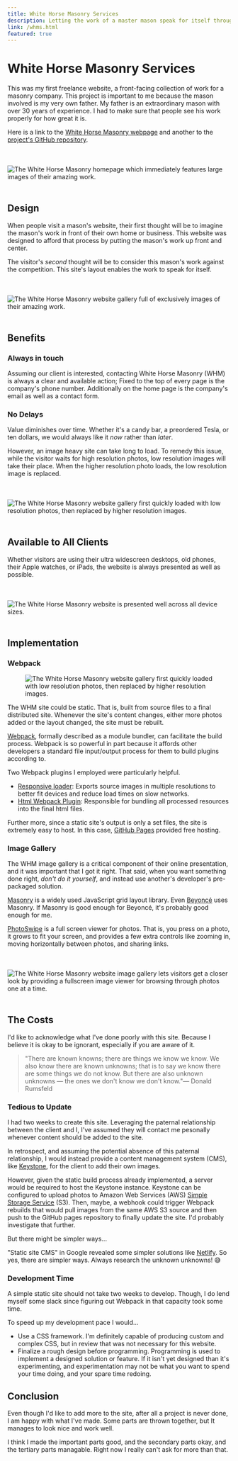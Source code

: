 ```yaml
---
title: White Horse Masonry Services
description: Letting the work of a master mason speak for itself through an image heavy website. Built on a webpack static site generator with responsive image plugins and masonry layout.
link: /whms.html
featured: true
---
```

# White Horse Masonry Services
This was my first freelance website, a front-facing collection of work for a masonry company. This project is important to me because the  mason involved is my very own father. My father is an extraordinary mason with over 30 years of experience. I had to make sure that people see his work properly for how great it is.

Here is a link to the <a href="https://www.whitehorsemasonry.com" target="_blank">White Horse Masonry webpage</a> and another to the <a href="https://github.com/dyllandry/white-horse-masonry-services" target="_blank">project's GitHub repository</a>.

<figure class='image is-2by1' style="margin: 50px 0px;">
  <img class='post-image' data-src='whms-2by1.png' alt="The White Horse Masonry homepage which immediately features large images of their amazing work."/>
</figure>

## Design
When people visit a mason's website, their first thought will be to imagine the mason's work in front of their own home or business. This website was designed to afford that process by putting the mason's work up front and center. 

The visitor's *second* thought will be to consider this mason's work against the competition. This site's layout enables the work to speak for itself.

<figure class='image is-4by3' style="margin: 50px 0px;">
  <img class='post-image' data-src='whms-gallery-4by3.png' alt="The White Horse Masonry website gallery full of exclusively images of their amazing work."/>
</figure>

## Benefits
### Always in touch
Assuming our client is interested, contacting White Horse Masonry (WHM) is always a clear and available action; Fixed to the top of every page is the company's phone number. Additionally on the home page is the company's email as well as a contact form.
### No Delays
Value diminishes over time. Whether it's a candy bar, a preordered Tesla, or ten dollars, we would always like it *now* rather than *later*. 

However, an image heavy site can take long to load. To remedy this issue, while the visitor waits for high resolution photos, low resolution images will take their place. When the higher resolution photo loads, the low resolution image is replaced.

<figure class='image is-4by3' style="margin: 50px 0px;">
  <img class='post-image' data-src='lazy-fuzzy-load-4by3.png' alt="The White Horse Masonry website gallery first quickly loaded with low resolution photos, then replaced by higher resolution images."/>
</figure>

## Available to All Clients
Whether visitors are using their ultra widescreen desktops, old phones, their Apple watches, or iPads, the website is always presented as well as possible.

<figure class='image is-4by3' style="margin: 50px 0px;">
  <img class='post-image' data-src='collage-4by3.png' alt="The White Horse Masonry website is presented well across all device sizes."/>
</figure>

## Implementation
### Webpack

<figure class='image is-128x128 is-pulled-right'>
  <img class='post-image' data-src='webpack-logo.png' alt="The White Horse Masonry website gallery first quickly loaded with low resolution photos, then replaced by higher resolution images."/>
</figure>

The WHM site could be static. That is, built from source files to a final distributed site. Whenever the site's content changes, either more photos added or the layout changed, the site must be rebuilt.

<a href="https://webpack.js.org" target="_blank">Webpack</a>, formally described as a module bundler, can facilitate the build process. Webpack is so powerful in part because it affords other developers a standard file input/output process for them to build plugins according to.

Two Webpack plugins I employed were particularly helpful.
- <a href="https://github.com/herrstucki/responsive-loader" target="_blank">Responsive loader</a>: Exports source images in multiple resolutions to better fit devices and reduce load times on slow networks. 
- <a href="https://github.com/jantimon/html-webpack-plugin" target="_blank">Html Webpack Plugin</a>: Responsible for bundling all processed resources into the final html files.

Further more, since a static site's output is only a set  files, the site is extremely easy to host. In this case, <a href="https://pages.github.com" target="_blank">GitHub Pages</a> provided free hosting.

### Image Gallery
The WHM image gallery is a critical component of their online presentation, and it was important that I got it right. That said, when you want something done right, *don't do it yourself*, and instead use another's developer's pre-packaged solution.

<a href="https://masonry.desandro.com" target="_blank">Masonry</a> is a widely used JavaScript grid layout library. Even <a href="http://iam.beyonce.com/tagged/my_work" target="_blank">Beyoncé</a> uses Masonry. If Masonry is good enough for Beyoncé, it's probably good enough for me.

<a href="https://photoswipe.com" target="_blank">PhotoSwipe</a> is a full screen viewer for photos. That is, you press on a photo, it grows to fit your screen, and provides a few extra controls like zooming in, moving horizontally between photos, and sharing links.


<figure class='image is-2by1' style="margin: 50px 0px;">
  <img class='post-image' data-src='photoswipe.png' alt="The White Horse Masonry website image gallery lets visitors get a closer look by providing a fullscreen  image viewer for browsing through photos one at a time."/>
</figure>

## The Costs
I'd like to acknowledge what I've done poorly with this site. Because I believe it is okay to be ignorant, especially if you are aware of it.

> "There are known knowns; there are things we know we know. We also know there are known unknowns; that is to say we know there are some things we do not know. But there are also unknown unknowns — the ones we don't know we don't know."<span class="quote-attribution">— Donald Rumsfeld</span>

### Tedious to Update
I had two weeks to create this site. Leveraging the paternal relationship between the client and I, I've assumed they will contact me pesonally whenever content should be added to the site.

In retrospect, and assuming the potential absence of this paternal relationship, I would instead provide a content management system (CMS), like <a href="https://keystonejs.com" target="_blank">Keystone</a>, for the client to add their own images.

However, given the static build process already implemented, a server would be required to host the Keystone instance. Keystone can be configured to upload photos to Amazon Web Services (AWS) <a href="https://aws.amazon.com/s3/" target="_blank">Simple Storage Service</a> (S3). Then, maybe, a webhook could trigger Webpack rebuilds that would pull images from the same AWS S3 source and then push to the GitHub pages repository to finally update the site. I'd probably investigate that further.

But there might be simpler ways...

"Static site CMS" in Google revealed some simpler solutions like <a href="https://github.com/netlify/netlify-cms" target="_blank">Netlify</a>. So yes, there are simpler ways. Always research the unknown unknowns! 😅

### Development Time
A simple static site should not take two weeks to develop. Though, I do lend myself some slack since figuring out Webpack in that capacity took some time.

To speed up my development pace I would...
- Use a CSS framework. I'm definitely capable of producing custom and complex CSS, but in review that was not necessary for this website.
- Finalize a rough design before programming. Programming is used to implement a designed solution or feature. If it isn't yet designed than it's experimenting, and experimentation may not be what you want to spend your time doing, and your spare time redoing.

## Conclusion
Even though I'd like to add more to the site, after all a project is never done, I am happy with what I've made. Some parts are thrown together, but It manages to look nice and work well.

I think I made the important parts good, and the secondary parts okay, and the tertiary parts managable. Right now I really can't ask for more than that.